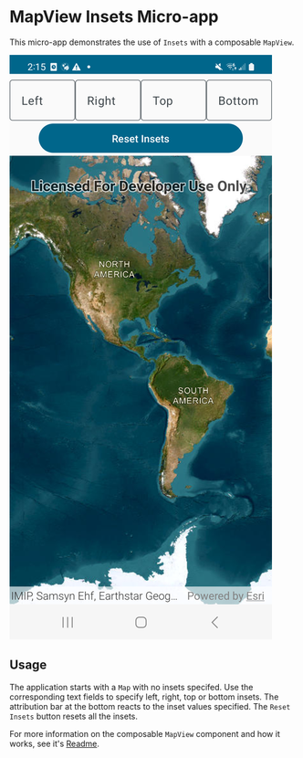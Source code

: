 # MapView Insets Micro-app

This micro-app demonstrates the use of `Insets` with a composable `MapView`.

![Screenshot](screenshot.png)

## Usage

The application starts with a `Map` with no insets specifed. Use the corresponding text fields to specify left, right, top or bottom insets.
The attribution bar at the bottom reacts to the inset values specified. The `Reset Insets` button resets all the insets.

For more information on the composable `MapView` component and how it works, see it's [Readme](../../toolkit/geo-compose/README.md).
